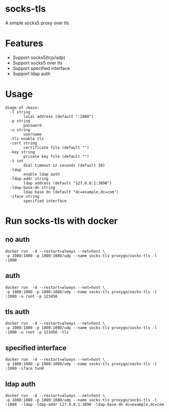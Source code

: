 # socks-tls

A simple socks5 proxy over tls

# Features
* Support socks5(tcp/udp)
* Support socks5 over tls
* Support specified interface
* Support ldap auth

# Usage
```
Usage of /main:
  -l string
        local address (default ":1080")
  -p string
        password
  -u string
        username
  -tls enable tls
  -cert string
        certificate file (default "")
  -key string
        private key file (default "")
  -t int
        dial timeout in seconds (default 30)
  -ldap
        enable ldap auth
  -ldap-addr string
        ldap address (default "127.0.0.1:3890")
  -ldap-base-dn string
        ldap base dn (default "dc=example,dc=com")
  -iface string
        specified interface
```

# Run socks-tls with docker

## no auth
```
docker run  -d --restart=always --net=host \
-p 1080:1080 -p 1080:1080/udp --name socks-tls proxygo/socks-tls -l :1080
```

## auth
```
docker run  -d --restart=always --net=host \
-p 1080:1080 -p 1080:1080/udp --name socks-tls proxygo/socks-tls -l :1080 -u root -p 123456
```

## tls auth
```
docker run  -d --restart=always --net=host \
-p 1080:1080 -p 1080:1080/udp --name socks-tls proxygo/socks-tls -l :1080 -u root -p 123456 -tls
```

## specified interface
```
docker run  -d --restart=always --net=host \
-p 1080:1080 -p 1080:1080/udp --name socks-tls proxygo/socks-tls -l :1080 -iface tun0
```

## ldap auth
```
docker run  -d --restart=always --net=host \
-p 1080:1080 -p 1080:1080/udp --name socks-tls proxygo/socks-tls -l :1080  -ldap -ldap-addr 127.0.0.1:3890 -ldap-base-dn dc=example,dc=com
```


